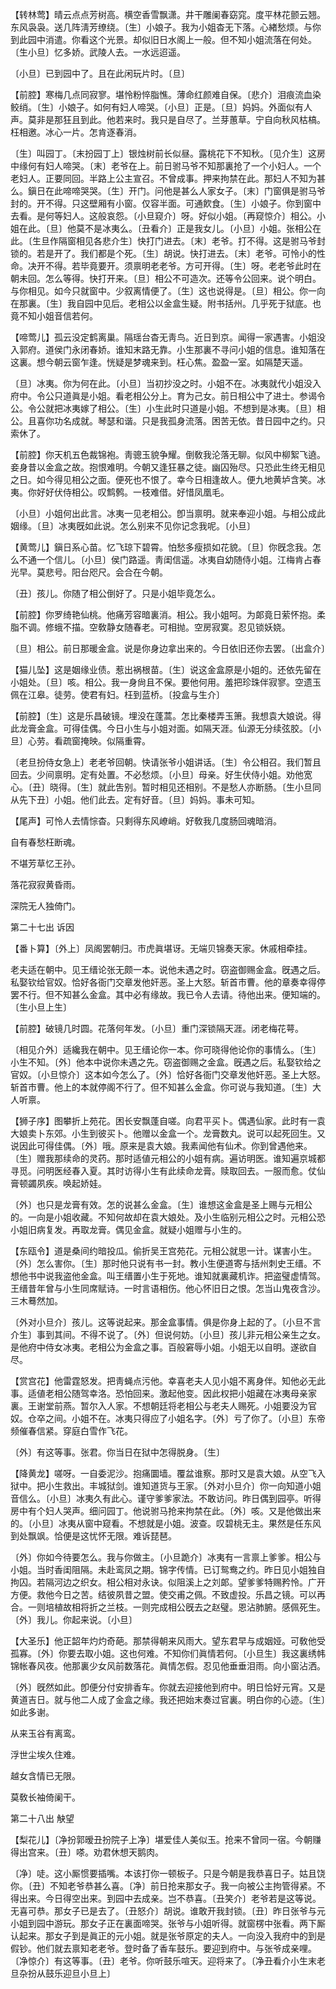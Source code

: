 <!-- { "loadSidebar": true } -->
【转林莺】晴云点点芳树高。横空香雪飘潇。井干雕阑春窈窕。度平林花颤云翘。东风袅袅。送几阵淸芳缭绕。〔生〕小娘子。我为小姐杳无下落。心緖愁烦。与你到此园中消遣。你看这个光景。却似旧日水阁上一般。但不知小姐流落在何处。〔生小旦〕忆多娇。武陵人去。一水远迢遥。

〔小旦〕已到园中了。且在此闲玩片时。〔旦〕 

【前腔】寒梅几点同寂寥。堪怜粉悴脂憔。薄命红颜难自保。〔悲介〕泪痕流血染鲛绡。〔生〕小娘子。如何有妇人啼哭。〔小旦〕正是。〔旦〕妈妈。外面似有人声。莫非是那狂且到此。他若来时。我只是自尽了。兰芽蕙草。宁自向秋风枯槁。枉相邀。冰心一片。怎肯逐春消。

〔生〕叫园丁。〔末扮园丁上〕银烛树前长似昼。露桃花下不知秋。〔见介生〕这房中缘何有妇人啼哭。〔末〕老爷在上。前日驸马爷不知那裏抢了一个小妇人。一个老妇人。正要同回。半路上公主宣召。不曾成事。押来拘禁在此。那妇人不知为甚么。鎭日在此啼啼哭哭。〔生〕开门。问他是甚么人家女子。〔末〕门窗俱是驸马爷封的。开不得。只这壁厢有小窗。仅容半面。可通飮食。〔生〕小娘子。你到窗中去看。是何等妇人。这般哀怨。〔小旦窥介〕呀。好似小姐。〔再窥惊介〕相公。小姐在此。〔旦〕他莫不是冰夷么。〔丑看介〕正是我女儿。〔小旦〕小姐。张相公在此。〔生旦作隔窗相见各悲介生〕快打门进去。〔末〕老爷。打不得。这是驸马爷封锁的。若是开了。我们都是个死。〔生〕胡说。快打进去。〔末〕老爷。可怜小的性命。决开不得。若毕竟要开。须禀明老老爷。方可开得。〔生〕呀。老老爷此时在朝未回。怎么等得。快打开来。〔旦〕相公不可造次。还等令公回来。说个明白。与你相见。如今只就窗中。少叙离情便了。〔生〕这也说得是。〔旦〕相公。你一向在那裏。〔生〕我自园中见后。老相公以金盒生疑。附书括州。几乎死于狱底。也竟不知小姐音信若何。 

【啼莺儿】孤云没定鹤离巢。隔瑶台杳无靑鸟。近日到京。闻得一家遇害。小姐没入郭府。道侯门永闭春娇。谁知末路无靠。小生那裏不寻问小姐的信息。谁知落在这裏。想今朝云窗乍逢。恍疑是梦魂来到。枉心焦。盈盈一室。如隔楚天遥。

〔旦〕冰夷。你为何在此。〔小旦〕当初抄没之时。小姐不在。冰夷就代小姐没入府中。令公只道眞是小姐。看老相公分上。育为己女。前日相公中了进士。参谒令公。令公就把冰夷嫁了相公。〔生〕小生此时只道是小姐。不想到是冰夷。〔旦〕相公。且喜你功名成就。琴瑟和谐。只是我孤身流落。困苦无依。昔日园中之约。只索休了。 

【前腔】你天机五色裁锦袍。靑骢玉貌争耀。倒敎我沦落无聊。似风中柳絮飞遶。妾身昔以金盒之故。抱恨难明。今朝又逢狂暴之徒。幽囚殆尽。只恐此生终无相见之日。如今得见相公之面。便死也不恨了。幸今日相逢故人。便九地黄垆含笑。冰夷。你好好伏侍相公。叹鹪鹩。一枝难借。好惜凤凰毛。

〔小旦〕小姐何出此言。冰夷一见老相公。卽当禀明。就来奉迎小姐。与相公成此姻缘。〔旦〕冰夷旣如此说。怎么别来不见你记念我呢。〔小旦〕 

【黄莺儿】鎭日系心苗。忆飞琼下碧霄。怕愁多瘦损如花貌。〔旦〕你旣念我。怎么不通一个信儿。〔小旦〕侯门路遥。靑闺信遥。冰夷自幼随侍小姐。江梅肯占春光早。莫悲号。阳台咫尺。会合在今朝。

〔丑〕孩儿。你随了相公倒好了。只是小姐毕竟怎么。 

【前腔】你罗绮艳仙桃。他痛芳容暗裏消。相公。我小姐呵。为郞竟日萦怀抱。柔脂不调。修蛾不描。空敎静女随春老。可相抛。空房寂寞。忍见锁妖娆。

〔旦〕相公。前日那暖金盒。说是你身边拿出来的。今日依旧还你去罢。〔出盒介〕 

【猫儿坠】这是姻缘业债。惹出祸根苗。〔生〕说这金盒原是小姐的。还依先留在小姐处。〔旦〕咳。相公。我一身尙且不保。要他何用。羞把珍珠伴寂寥。空遗玉佩在江皋。徒劳。使君有妇。枉到蓝桥。〔投盒与生介〕 

【前腔】〔生〕这是乐昌破镜。埋没在蓬蒿。怎比秦楼弄玉箫。我想袁大娘说。得此龙膏金盒。可得佳偶。今日小生与小姐对面。如隔天涯。仙源无分续弦胶。〔小旦〕心劳。看疏窗掩映。似隔重霄。

〔老旦扮侍女急上〕老老爷回朝。快请张爷小姐讲话。〔生〕令公相召。我们暂且回去。少间禀明。定有处置。不必愁烦。〔小旦〕母亲。好生伏侍小姐。劝他宽心。〔丑〕晓得。〔生〕就此吿别。暂时相见还相别。不是愁人亦断肠。〔生小旦同从先下丑〕小姐。他们此去。定有好音。〔旦〕妈妈。事未可知。 

【尾声】可怜人去情悰杳。只剩得东风嶛峭。好敎我几度肠回魂暗消。

自有春愁枉断魂。

不堪芳草忆王孙。

落花寂寂黄昏雨。

深院无人独倚门。 

第二十七出
诉因

【番卜算】〔外上〕凤阁罢朝归。市虎眞堪讶。无端贝锦奏天家。休戚相牵挂。

老夫适在朝中。见王缙论张无颇一本。说他未遇之时。窃盗御赐金盒。旣遇之后。私娶钦给官奴。恰好各衙门交章发他奸恶。圣上大怒。斩首市曹。他的章奏幸得停罢不行。但不知甚么金盒。其中必有缘故。我已令人去请。待他出来。便知端的。〔生小旦上生〕 

【前腔】破镜几时圆。花落何年发。〔小旦〕重门深锁隔天涯。闭老梅花萼。

〔相见介外〕适纔我在朝中。见王缙论你一本。你可晓得他论你的事情么。〔生〕小生不知。〔外〕他本中说你未遇之先。窃盗御赐之金盒。旣遇之后。私娶钦给之官奴。〔小旦惊介〕这本如今怎么了。〔外〕恰好各衙门交章发他奸恶。圣上大怒。斩首市曹。他上的本就停阁不行了。但不知甚么金盒。你可说与我知道。〔生〕大人听禀。 

【狮子序】图攀折上苑花。困长安飘蓬自嗟。向君平买卜。偶遇仙家。此时有一袁大娘卖卜东郊。小生到彼买卜。他赠以金盒一个。龙膏数丸。说可以起死回生。又说因此可得佳偶。〔外〕哦。原来是袁大娘。我素闻他有仙术。你到曾遇他来。〔生〕赠我那续命的灵药。那时适値元相公的小姐有病。遍访明医。谁知遍京城都寻觅。问明医经春入夏。其时访得小生有此续命龙膏。赎取回去。一服而愈。仗仙膏顿蠲夙疾。唤起娇娃。

〔外〕也只是龙膏有效。怎的说甚么金盒。〔生〕谁想这金盒是圣上赐与元相公的。一向是小姐收藏。不知何故却在袁大娘处。及小生临别元相公之时。元相公恐小姐旧病复发。再取龙膏。偶见金盒。就疑小姐赠与小生的。 

【东瓯令】道是桑间约暗投瓜。偷折吴王宫苑花。元相公就思一计。谋害小生。〔外〕怎么害你。〔生〕那时他只说有书一封。教小生便道寄与括州刺史王缙。不想他书中说我盗他金盒。叫王缙置小生于死地。谁知就裏藏机诈。把盗璧虚情驾。王缙昔年曾与小生同席赋诗。一时言语相伤。他心怀旧日之恨。怎当山鬼夜含沙。三木蓦然加。

〔外对小旦介〕孩儿。这等说起来。那金盒事情。俱是你身上起的了。〔小旦不言介生〕事到其间。不得不说了。〔外〕但说何妨。〔小旦〕孩儿非元相公亲生之女。是他府中侍女冰夷。老相公为金盒之事。百般窘辱小姐。小姐无以自明。遂欲自尽。 

【赏宫花】他雷霆怒发。把靑蝇点污他。幸喜老夫人见小姐不离身伴。知他必无此事。适値老相公随驾幸洛。恐怕回来。激起他变。因此权把小姐藏在冰夷母亲家裏。王谢堂前燕。暂尔入人家。不想朝廷将老相公与老夫人赐死。小姐要没为官奴。仓卒之间。小姐不在。冰夷只得应了小姐名字。〔外〕亏了你了。〔小旦〕东帝频催春信紧。穿庭白雪作飞花。

〔外〕有这等事。张君。你当日在狱中怎得脱身。〔生〕 

【降黄龙】嗟呀。一自委泥沙。抱痛圜墙。覆盆谁察。那时又是袁大娘。从空飞入狱中。把小生救出。丰城狱剑。谁知道货与王家。〔外对小旦介〕你一向知道小姐音信么。〔小旦〕冰夷久有此心。谨守爹爹家法。不敢访问。昨日偶到园亭。听得房中有个妇人哭声。细问园丁。他说驸马抢来拘禁在此。〔外〕咳。又是他做出来的。〔小旦〕冰夷从窗中窥看。不想就是小姐。波查。叹碧桃无主。果然是任东风到处飘飒。恰便是这忧怀无限。难诉琵琶。

〔外〕你如今待要怎么。我与你做主。〔小旦跪介〕冰夷有一言禀上爹爹。相公与小姐。当时香闺阻隔。未赴鸾凤之期。锦字传情。已订鸳鸯之约。昨日见小姐独自拘囚。若隔河边之织女。相公相对永诀。似阻溪上之刘郞。望爹爹特赐矜怜。广开方便。救他今日之苦。结彼夙昔之盟。使交甫之佩。不致虚投。乐昌之镜。可以再合。一则培植故相将折之兰枝。一则完成相公旣去之赵璧。恩沾肺腑。感佩死生。〔外〕我儿。你起来说。〔小旦〕 

【大圣乐】他正韶年灼灼奇葩。那禁得朝来风雨大。望东君早与成姻娅。可敎他受孤寡。〔外〕你要去取小姐。这也何难。不知你们眞情若何。〔小旦生〕我这裏绣帏锦帐春风夜。他那裏少女风前数落花。眞情怎假。忍见他垂垂泪雨。向小窗沾洒。

〔外〕旣然如此。卽便分付安排香车。你就去迎接他到府中。明日恰好元宵。又是黄道吉日。就与他二人成了金盒之缘。我还把始末奏过官裏。明白你的心迹。〔生〕如此多谢。 

从来玉谷有离鸾。

浮世尘埃久住难。

越女含情已无限。

莫敎长袖倚阑干。 

第二十八出
觖望

【梨花儿】〔净扮郭暧丑扮院子上净〕堪爱佳人美似玉。抢来不曾同一宿。今朝赚得出宫来。〔丑〕嗏。劝君休想天鹅肉。

〔净〕唗。这小厮惯要插嘴。本该打你一顿板子。只是今朝是我恭喜日子。姑且饶你。〔丑〕不知老爷恭甚么喜。〔净〕前日抢来那女子。我一向被公主拘管得紧。不得出来。今日得空出来。到园中去成亲。岂不恭喜。〔丑笑介〕老爷若是这等说。无喜可恭。那女子已是去了。〔丑怒介〕胡说。谁敢开我封锁。〔丑〕昨日张爷与元小姐到园中游玩。那女子正在裏面啼哭。张爷与小姐听得。就窗楞中张看。两下厮认起来。那女子到是眞正的元小姐。就是张爷原定的夫人。一向没入我府中的到是假钞。他们就去禀知老老爷。登时备了香车鼓乐。要迎到府中。与张爷成亲哩。〔净惊介〕有这等事。〔丑〕老爷。你听鼓乐喧天。迎将来了。〔净丑看介小生末老旦杂扮从鼓乐迎旦小旦上〕 

